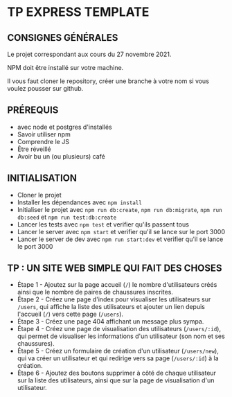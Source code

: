 # TP EXPRESS TEMPLATE

## CONSIGNES GÉNÉRALES

Le projet correspondant aux cours du 27 novembre 2021.

NPM doit être installé sur votre machine.

Il vous faut cloner le repository, créer une branche à votre nom si vous voulez pousser sur github.

## PRÉREQUIS

- avec node et postgres d'installés
- Savoir utiliser npm
- Comprendre le JS
- Être réveillé
- Avoir bu un (ou plusieurs) café

## INITIALISATION

- Cloner le projet
- Installer les dépendances avec `npm install`
- Initialiser le projet avec `npm run db:create`, `npm run db:migrate`, `npm run db:seed` et `npm run test:db:create`
- Lancer les tests avec `npm test` et verifier qu'ils passent tous
- Lancer le server avec `npm start` et verifier qu'il se lance sur le port 3000
- Lancer le server de dev avec `npm run start:dev` et verifier qu'il se lance le port 3000

## TP : UN SITE WEB SIMPLE QUI FAIT DES CHOSES

- Étape 1 - Ajoutez sur la page accueil (`/`) le nombre d'utilisateurs créés ainsi que le nombre de paires de chaussures
  inscrites.
- Étape 2 - Créez une page d'index pour visualiser les utilisateurs sur `/users`, qui affiche la liste des utilisateurs
  et ajouter un lien depuis l'accueil (`/`) vers cette page (`/users`).
- Étape 3 - Créez une page 404 affichant un message plus sympa.
- Étape 4 - Créez une page de visualisation des utilisateurs (`/users/:id`), qui permet de visualiser les informations
  d'un utilisateur (son nom et ses chaussures).
- Étape 5 - Créez un formulaire de création d'un utilisateur (`/users/new`), qui va créer un utilisateur et qui redirige
  vers sa page (`/users/:id`) à la création.
- Étape 6 - Ajoutez des boutons supprimer à côté de chaque utilisateur sur la liste des utilisateurs, ainsi que sur la
  page de visualisation d'un utilisateur. 
